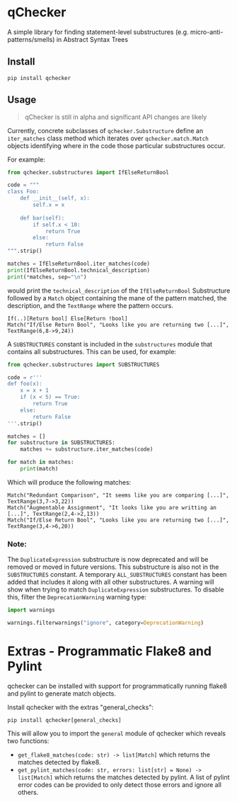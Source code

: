# qChecker

A simple library for finding statement-level substructures
(e.g. micro-anti-patterns/smells) in Abstract Syntax Trees

## Install

    pip install qchecker

## Usage

> qChecker is still in alpha and significant API changes are likely

Currently, concrete subclasses of `qchecker.Substructure` define
an `iter_matches` class method which iterates over `qchecker.match.Match`
objects identifying where in the code those particular substructures occur.

For example:

```python
from qchecker.substructures import IfElseReturnBool

code = """
class Foo:
    def __init__(self, x):
        self.x = x
    
    def bar(self):
        if self.x < 10:
            return True
        else:
            return False
""".strip()

matches = IfElseReturnBool.iter_matches(code)
print(IfElseReturnBool.technical_description)
print(*matches, sep="\n")
```

would print the `technical_description` of the `IfElseReturnBool` Substructure
followed by a `Match` object containing the mane of the pattern matched, the
description, and the `TextRange` where the pattern occurs.

```
If(..)[Return bool] Else[Return !bool]
Match("If/Else Return Bool", "Looks like you are returning two [...]", TextRange(6,8->9,24))
```

A `SUBSTRUCTURES` constant is included in the `substructures` module that
contains all substructures. This can be used, for example:

```python
from qchecker.substructures import SUBSTRUCTURES

code = r'''
def foo(x):
    x = x + 1
    if (x < 5) == True:
        return True
    else:
        return False
'''.strip()

matches = []
for substructure in SUBSTRUCTURES:
    matches += substructure.iter_matches(code)

for match in matches:
    print(match)
```

Which will produce the following matches:

```text
Match("Redundant Comparison", "It seems like you are comparing [...]", TextRange(3,7->3,22))
Match("Augmentable Assignment", "It looks like you are writting an [...]", TextRange(2,4->2,13))
Match("If/Else Return Bool", "Looks like you are returning two [...]", TextRange(3,4->6,20))
```

### Note:

The `DuplicateExpression` substructure is now deprecated and will be removed or
moved in future versions. This substructure is also not in the `SUBSTRUCTURES`
constant. A temporary `ALL_SUBSTRUCTURES` constant has been added that includes
it along with all other substructures. A warning will show when trying to
match `DuplicateExpression` substructures. To disable this, filter
the `DeprecationWarning` warning type:

```python
import warnings

warnings.filterwarnings("ignore", category=DeprecationWarning)
```

# Extras - Programmatic Flake8 and Pylint

qchecker can be installed with support for programmatically running flake8 and
pylint to generate match objects.

Install qchecker with the extras "general_checks":

```text
pip install qchecker[general_checks]
```

This will allow you to import the `general` module of qchecker which reveals two
functions:

- `get_flake8_matches(code: str) -> list[Match]` which returns the matches
  detected by flake8.
- `get_pylint_matches(code: str, errors: list[str] = None) -> list[Match]` which
  returns the matches detected by pylint. A list of pylint error codes can be
  provided to only detect those errors and ignore all others.
